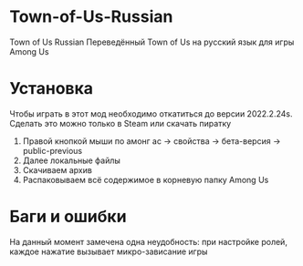 # Town-of-Us-Russian
Town of Us Russian
Переведённый Town of Us на русский язык для игры Among Us

# Установка
Чтобы играть в этот мод необходимо откатиться до версии 2022.2.24s. Сделать это можно только в Steam или скачать пиратку
  1) Правой кнопкой мыши по амонг ас -> свойства -> бета-версия -> public-previous
  2) Далее локальные файлы
  3) Скачиваем архив
  4) Распаковываем всё содержимое в корневую папку Among Us

# Баги и ошибки
На данный момент замечена одна неудобность: при настройке ролей, каждое нажатие вызывает микро-зависание игры
